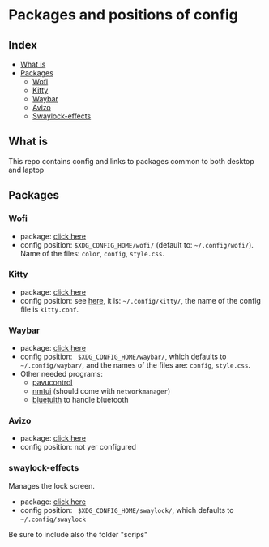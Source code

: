 # Packages and positions of config
## Index
- [What is](#what-is)
- [Packages](#packages)
    - [Wofi](#wofi)
    - [Kitty](#kitty)
    - [Waybar](#waybar)
    - [Avizo](#avizo)
    - [Swaylock-effects](#swaylock-effects)
## What is
This repo contains config and links to packages common to both desktop and laptop
## Packages
### Wofi
- package: [click here](https://archlinux.org/packages/extra/x86_64/wofi/)
- config position: `$XDG_CONFIG_HOME/wofi/` (default to: `~/.config/wofi/`). Name of the files: `color`, `config`, `style.css`.
### Kitty
- package: [click here](https://archlinux.org/packages/extra/x86_64/kitty/)
- config position: see [here](https://sw.kovidgoyal.net/kitty/conf/), it is: `~/.config/kitty/`, the name of the config file is `kitty.conf`.
### Waybar
- package: [click here](https://archlinux.org/packages/extra/x86_64/waybar/)
- config position: ` $XDG_CONFIG_HOME/waybar/`, which defaults to `~/.config/waybar/`, and the names of the files are: `config`, `style.css`.
- Other needed programs:
    - [pavucontrol](https://archlinux.org/packages/extra/x86_64/pavucontrol/)
    - [nmtui](https://man.archlinux.org/man/nmtui.1) (should come with `networkmanager`)
    - [bluetuith](https://aur.archlinux.org/packages/bluetuith-bin) to handle bluetooth
### Avizo
- package: [click here](https://aur.archlinux.org/packages/avizo)
- config position: not yer configured
### swaylock-effects
Manages the lock screen.
- package: [click here](https://aur.archlinux.org/packages/swaylock-effects)
- config position: ` $XDG_CONFIG_HOME/swaylock/`, which defaults to `~/.config/swaylock`

Be sure to include also the folder "scrips"